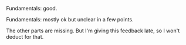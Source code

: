 Fundamentals: good.

Fundamentals: mostly ok but unclear in a few points.

The other parts are missing. But I'm giving this feedback late, so I won't deduct for that.